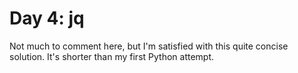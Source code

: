# Day 4: jq

Not much to comment here, but I'm satisfied with this quite concise solution. It's shorter than my first Python attempt.
